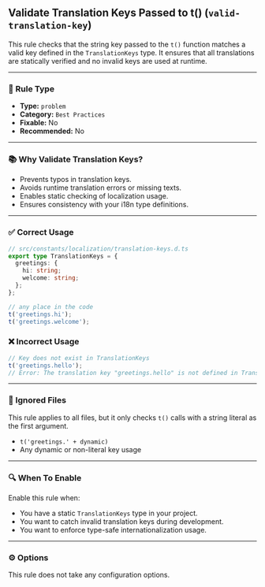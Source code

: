 ## Validate Translation Keys Passed to t() (`valid-translation-key`)

This rule checks that the string key passed to the `t()` function matches a valid key defined in the `TranslationKeys` type.
It ensures that all translations are statically verified and no invalid keys are used at runtime.

---

### 🧩 Rule Type

- **Type:** `problem`
- **Category:** `Best Practices`
- **Fixable:** No
- **Recommended:** No

---

### 📚 Why Validate Translation Keys?

- Prevents typos in translation keys.
- Avoids runtime translation errors or missing texts.
- Enables static checking of localization usage.
- Ensures consistency with your i18n type definitions.

---

### ✅ Correct Usage

```ts
// src/constants/localization/translation-keys.d.ts
export type TranslationKeys = {
  greetings: {
    hi: string;
    welcome: string;
  };
};
```

```ts
// any place in the code
t('greetings.hi');
t('greetings.welcome');
```

### ❌ Incorrect Usage

```ts
// Key does not exist in TranslationKeys
t('greetings.hello');
// Error: The translation key "greetings.hello" is not defined in TranslationKeys
```

---

### 📂 Ignored Files

This rule applies to all files, but it only checks `t()` calls with a string literal as the first argument.

- `t('greetings.' + dynamic)`
- Any dynamic or non-literal key usage

---

### 🔍 When To Enable

Enable this rule when:

- You have a static `TranslationKeys` type in your project.
- You want to catch invalid translation keys during development.
- You want to enforce type-safe internationalization usage.

---

### ⚙️ Options

This rule does not take any configuration options.
